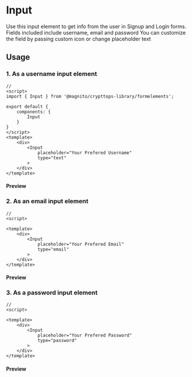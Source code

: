 # Input
Use this input element to get info from the user in Signup and Login forms.
Fields included include username, email and password
You can customize the field by passing custom icon or change placeholder text 

## Usage

### 1. As a username input element
```js:no-v-pre
// 
<script>
import { Input } from '@magnito/crypttops-library/formelements';

export default {
    components: {
        Input
    }
}
</script>
<template>
    <div>
        <Input
            placeholder="Your Prefered Username"
            type="text"
        >
    </div>
</template>
```
#### Preview
<Demo componentName="examples-form-input-doc" />

### 2. As an email input element
```js:no-v-pre
// 
<script>

<template>
    <div>
        <Input
            placeholder="Your Prefered Email"
            type="email"
        >
    </div>
</template>
```
#### Preview
<Demo componentName="examples-form-input-doc2" />

### 3. As a password input element
```js:no-v-pre
// 
<script>

<template>
    <div>
        <Input
            placeholder="Your Prefered Password"
            type="password"
        >
    </div>
</template>
```
#### Preview
<Demo componentName="examples-form-input-doc3" />